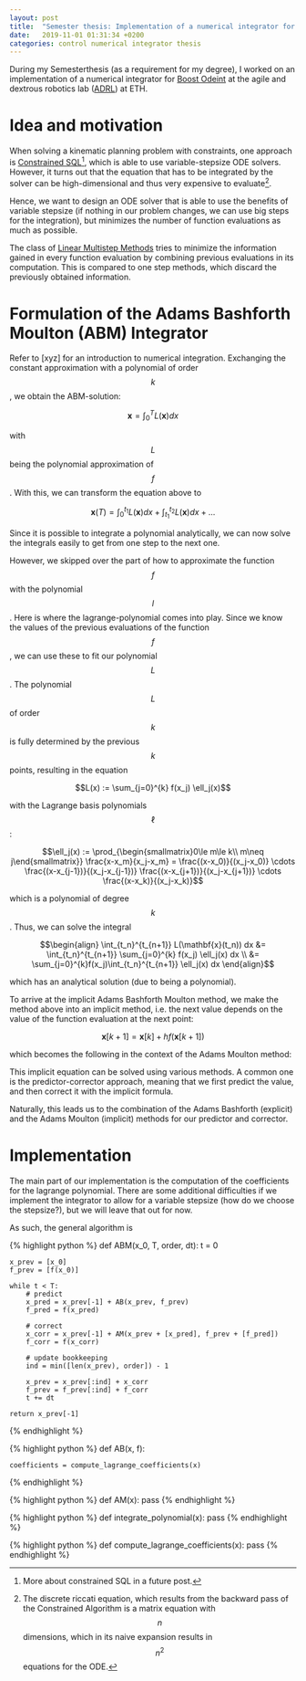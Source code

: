 ```yaml
---
layout: post
title:  "Semester thesis: Implementation of a numerical integrator for optimal control"
date:   2019-11-01 01:31:34 +0200
categories: control numerical integrator thesis
---
```


During my Semesterthesis (as a requirement for my degree), I worked on an implementation of a numerical integrator for [Boost Odeint][boost] at the agile and dextrous robotics lab ([ADRL][ADRL]) at ETH.

# Idea and motivation
When solving a kinematic planning problem with constraints, one approach is [Constrained SQL][CSLQ][^CSLQ], which is able to use variable-stepsize ODE solvers. However, it turns out that the equation that has to be integrated by the solver can be high-dimensional and thus very expensive to evaluate[^DRE].

Hence, we want to design an ODE solver that is able to use the benefits of variable stepsize (if nothing in our problem changes, we can use big steps for the integration), but minimizes the number of function evaluations as much as possible.

The class of [Linear Multistep Methods][LMM] tries to minimize the information gained in every function evaluation by combining previous evaluations in its computation. This is compared to one step methods, which discard the previously obtained information.

# Formulation of the Adams Bashforth Moulton (ABM) Integrator
Refer to [xyz] for an introduction to numerical integration.
Exchanging the constant approximation with a polynomial of order $$k$$, we obtain the ABM-solution:

$$ \mathbf{x} = \int_{0}^{T} L(\mathbf{x}) dx $$

with $$L$$ being the polynomial approximation of $$f$$. With this, we can transform the equation above to 

$$ \mathbf{x}(T) = \int_{0}^{t_1} L(\mathbf{x}) dx +  \int_{t_1}^{t_2} L(\mathbf{x}) dx + ...$$

Since it is possible to integrate a polynomial analytically, we can now solve the integrals easily to get from one step to the next one.

However, we skipped over the part of how to approximate the function $$f$$ with the polynomial $$l$$. Here is where the lagrange-polynomial comes into play. Since we know the values of the previous evaluations of the function $$f$$, we can use these to fit our polynomial $$L$$. The polynomial $$L$$ of order $$k$$ is fully determined by the previous $$k$$ points, resulting in the equation

$$L(x) := \sum_{j=0}^{k} f(x_j) \ell_j(x)$$

with the Lagrange basis polynomials $$\ell$$:

$$\ell_j(x) := \prod_{\begin{smallmatrix}0\le m\le k\\ m\neq j\end{smallmatrix}} \frac{x-x_m}{x_j-x_m} = \frac{(x-x_0)}{(x_j-x_0)} \cdots \frac{(x-x_{j-1})}{(x_j-x_{j-1})} \frac{(x-x_{j+1})}{(x_j-x_{j+1})} \cdots \frac{(x-x_k)}{(x_j-x_k)}$$

which is a polynomial of degree $$k$$. Thus, we can solve the integral 

$$\begin{align}
\int_{t_n}^{t_{n+1}} L(\mathbf{x}(t_n)) dx &= \int_{t_n}^{t_{n+1}} \sum_{j=0}^{k} f(x_j) \ell_j(x) dx \\ &= \sum_{j=0}^{k}f(x_j)\int_{t_n}^{t_{n+1}} \ell_j(x) dx \end{align}$$

which has an analytical solution (due to being a polynomial).

To arrive at the implicit Adams Bashforth Moulton method, we make the method above into an implicit method, i.e. the next value depends on the value of the function evaluation at the next point:

$$\mathbf{x}[k + 1] = \mathbf{x}[k] + h f(\mathbf{x}[k+1]) $$

which becomes the following in the context of the Adams Moulton method:

This implicit equation can be solved using various methods. A common one is the predictor-corrector approach, meaning that we first predict the value, and then correct it with the implicit formula. 

Naturally, this leads us to the combination of the Adams Bashforth (explicit) and the Adams Moulton (implicit) methods for our predictor and corrector.


# Implementation
The main part of our implementation is the computation of the coefficients for the lagrange polynomial. There are some additional difficulties if we implement the integrator to allow for a variable stepsize (how do we choose the stepsize?), but we will leave that out for now.

As such, the general algorithm is

{% highlight python %}
def ABM(x_0, T, order, dt):
    t = 0
    
    x_prev = [x_0]
    f_prev = [f(x_0)]

    while t < T:
        # predict
        x_pred = x_prev[-1] + AB(x_prev, f_prev)
        f_pred = f(x_pred)

        # correct
        x_corr = x_prev[-1] + AM(x_prev + [x_pred], f_prev + [f_pred])
        f_corr = f(x_corr)

        # update bookkeeping
        ind = min([len(x_prev), order]) - 1

        x_prev = x_prev[:ind] + x_corr
        f_prev = f_prev[:ind] + f_corr
        t += dt

    return x_prev[-1]
{% endhighlight %}

{% highlight python %}
def AB(x, f):
    
    coefficients = compute_lagrange_coefficients(x)
    
{% endhighlight %}

{% highlight python %}
def AM(x):
    pass
{% endhighlight %}

{% highlight python %}
def integrate_polynomial(x):
    pass
{% endhighlight %}

{% highlight python %}
def compute_lagrange_coefficients(x):
    pass
{% endhighlight %}
<!-- # Results: Performance comparisons
There are some standard ODEs for the evaluation of the performance and accuracy of numerical integrators. Commonly used are:

- A simple system (for debugging purposes):

$$\dot{x} = -x$$

- A simple harmonic oscillator:

$$\left[ \begin{array}{c}\dot{x}_1\\ \dot{x}_2\end{array}\right] = \left[ \begin{array}{cc}0 & -1\\ 1 & 0\end{array} \right]\left[ \begin{array}{c}x_1\\ x_2\end{array}\right]$$

- The Arenstorf orbit, a three body system, where one body is fixed:

$$\begin{align}
        \dot{x}_1 &= x_2\\
        \dot{x}_2 &= x_1 + 2x_4 - (1-\mu)\frac{x_1+\mu}{d_1}\\
        \dot{x}_3 &= x_4\\
        \dot{x}_4 &= x_3 - 2x_2 - (1-\mu)\frac{x_3}{d_1} - \mu \frac{x_3}{d_2}
    \end{align}$$

with

$$\begin{align}
        d_1 &= ((x_1+\mu)^2+x_3^2)^{3/2}\\
        d_2 &= ((x_1-(1-\mu))^2+x_3^2)^{3/2}
    \end{align}$$

- Pleiades, a seven body orbital mechanics problem:

$$\ddot{x}_i = \sum_{j\neq i} m_j \frac{x_j - x_i}{r_{ij}}\qquad \ddot{y}_i = \sum_{j\neq i} m_j \frac{y_j - y_i}{r_{ij}}$$

with 

$$
        r_{ij} = \left((x_i-x_j)^2 + (y_i-y_j)^2\right)^{3/2}
$$ -->

[LMM]: https://en.wikipedia.org/wiki/Linear_multistep_method
[CSLQ]: https://arxiv.org/abs/1701.08051
[ADRL]: http://www.adrl.ethz.ch/
[boost]: http://www.boost.org/doc/libs/1_66_0/libs/numeric/odeint/doc/html/index.html

[^CSLQ]: More about constrained SQL in a future post.
[^DRE]: The discrete riccati equation, which results from the backward pass of the Constrained Algorithm is a matrix equation with $$n$$ dimensions, which in its naive expansion results in $$ n^2 $$ equations for the ODE.
